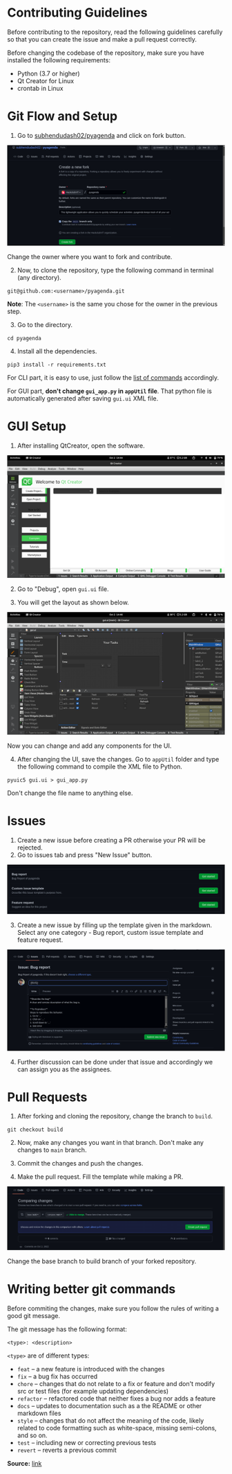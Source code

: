 # Contributing Guidelines

Before contributing to the repository, read the following guidelines carefully so that you can create the issue and make a pull request correctly.

Before changing the codebase of the repository, make sure you have installed the following requirements: 
 - Python (3.7 or higher)
 - Qt Creator for Linux
 - crontab in Linux

# Git Flow and Setup

1. Go to [subhendudash02/pyagenda](https://github.com/subhendudash02/pyagenda) and click on fork button.

![fork](./screenshots/fork.png)

Change the owner where you want to fork and contribute.

2. Now, to clone the repository, type the following command in terminal (any directory).

```
git@github.com:<username>/pyagenda.git
```

**Note**: The `<username>` is the same you chose for the owner in the previous step.

3. Go to the directory.

```
cd pyagenda
```

4. Install all the dependencies.

```
pip3 install -r requirements.txt
```

For CLI part, it is easy to use, just follow the [list of commands](https://github.com/subhendudash02/pyagenda#commands) accordingly.

For GUI part, **don't change `gui_app.py` in `appUtil` file**. That python file is automatically generated after saving `gui.ui` XML file.

# GUI Setup

1. After installing QtCreator, open the software.

![QtCreator](./screenshots/QtCreator.png)

2. Go to "Debug", open `gui.ui` file.

3. You will get the layout as shown below.

![Debug](./screenshots/customise_gui.png)

Now you can change and add any components for the UI.

4. After changing the UI, save the changes. Go to `appUtil` folder and type the following command to compile the XML file to Python.

```
pyuic5 gui.ui > gui_app.py
```

Don't change the file name to anything else.

# Issues

1. Create a new issue before creating a PR otherwise your PR will be rejected.
2. Go to issues tab and press "New Issue" button.

![New Issue](./screenshots/new_issue.png)

3. Create a new issue by filling up the template given in the markdown. Select any one category - Bug report, custom issue template and feature request.

![Issue Template](./screenshots/issue_template.png)

4. Further discussion can be done under that issue and accordingly we can assign you as the assignees.

# Pull Requests

1. After forking and cloning the repository, change the branch to `build`.

```
git checkout build
```

2. Now, make any changes you want in that branch. Don't make any changes to `main` branch.

3. Commit the changes and push the changes.

4. Make the pull request. Fill the template while making a PR.

![PR](./screenshots/PR.png)

Change the base branch to build branch of your forked repository.

# Writing better git commands

Before commiting the changes, make sure you follow the rules of writing a good git message.

The git message has the following format: 

```
<type>: <description>
```

`<type>` are of different types: 

 - `feat` – a new feature is introduced with the changes
 - `fix` – a bug fix has occurred
 - `chore` – changes that do not relate to a fix or feature and don't modify src or test files (for example updating dependencies)
 - `refactor` – refactored code that neither fixes a bug nor adds a feature
 - `docs` – updates to documentation such as a the README or other markdown files
 - `style` – changes that do not affect the meaning of the code, likely related to code formatting such as white-space, missing semi-colons, and so on.
 - `test` – including new or correcting previous tests
 - `revert` – reverts a previous commit

 **Source:** [link](https://www.freecodecamp.org/news/how-to-write-better-git-commit-messages/)
 